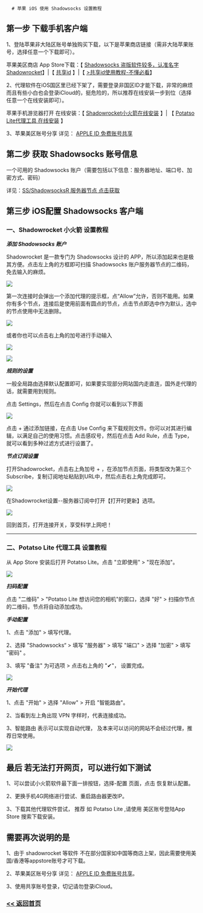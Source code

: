 
      # 苹果 iOS 使用 Shadowsocks 设置教程

## 第一步 下载手机客户端

1、登陆苹果非大陆区账号单独购买下载，以下是苹果商店链接（需非大陆苹果账号，选择任意一个下载即可）。

苹果美区商店 App Store下载：【 <a href="https://apps.apple.com/us/app/shadowrocket" target="_blank">Shadowsocks 盗版软件较多，认准名字Shadowrocket</a>】|<td>【 <a href="https://idshare001.me/goso.html" target="_blank">共享id</a> 】</td>|<td>【 <a href="https://pic.rmb.bdstatic.com/bjh/240209/102565340e5551ea9dff1eddc7a6e17e1186.jpeg" target="_blank">>共享id使用教程-不懂必看</a>】</td>

2、代理软件在iOS国区里已经下架了，需要登录非国区ID才能下载，非常的麻烦而且有些小白也会登录iCloud的，挺危险的，所以推荐在线安装一步到位（选择任意一个在线安装即可）。

苹果手机游览器打开 在线安装：【 [Shadowrocket小火箭在线安装]( https://shadowsockshelp.github.io/ios/) 】| 【 [Potatso Lite代理工具 在线安装]( https://shadowsockshelp.github.io/Potatso-Lite/) 】

3、苹果美区账号分享 详见： [APPLE ID 免费账号共享](appleid.md)

## 第二步 获取 Shadowsocks 账号信息

一个可用的 Shadowsocks 账户（需要包括以下信息：服务器地址、端口号、加密方式、密码）

详见：[SS/ShadowsocksR 服务器节点 点击获取](ss.md)

## 第三步 iOS配置 Shadowsocks 客户端

### 一、Shadowrocket 小火箭 设置教程

***添加 Shadowsocks 账户***

Shadowrocket 是一款专门为 Shadowsocks 设计的 APP，所以添加起来也是极其方便。点击左上角的方框即可扫描 Shadowsocks 账户服务器节点的二维码，免去输入的麻烦。

![](/img/Shadowrocket1.png)

第一次连接时会弹出一个添加代理的提示框，点“Allow”允许，否则不能用。如果你有多个节点，连接后是使用前面有圆点的节点，点击节点即选中作为默认，选中的节点使用中无法删除。

![](/img/Shadowrocket2.png)

或者你也可以点击右上角的加号进行手动输入

![](/img/Shadowrocket3.png)

![](/img/Shadowrocket7.png)

***规则的设置***

一般全局路由选择默认配置即可，如果要实现部分网站国内走直连，国外走代理的话，就需要用到规则。

点击 Settings，然后在点击 Config 你就可以看到以下界面

![](/img/Shadowrocket4.png)

点击 + 通过添加链接，在点击 Use Config 来下载规则文件。你可以对其进行编辑，以满足自己的使用习惯。点击感叹号，然后在点击 Add Rule，点击 Type，就可以看到多种过滤方式进行设置了。

***节点订阅设置***

打开Shadowrocket，点击右上角加号 + ，在添加节点页面，将类型改为第三个 Subscribe，复制订阅地址粘贴到URL中，然后点击右上角完成即可。

![](/img/Shadowrocket5.jpg)

在Shadowrocket设置--服务器订阅中打开【打开时更新】选项。

![](/img/Shadowrocket6.png)

回到首页，打开连接开关，享受科学上网吧！

<hr>

### 二、Potatso Lite 代理工具 设置教程

从 App Store 安装后打开 Potatso Lite。点击 "立即使用" > "现在添加"。

![](/img/PotatsoLite1.PNG)

***扫码配置***

点击 "二维码" > "Potatso Lite 想访问您的相机"的窗口，选择 "好" > 扫描你节点的二维码，节点将自动添加成功。

***手动配置***

1、点击 "添加" > 填写代理。

2、选择 "Shadowsocks“ > 填写 "服务器" > 填写 "端口" > 选择 "加密" > 填写 "密码" 。

3、填写 "备注" 为可选项 > 点击右上角的 "✔"， 设置完成。

![](/img/PotatsoLite2.PNG)

***开始代理***

1、点击 "开始" > 选择 "Allow" > 开启 "智能路由"。

2、当看到左上角出现 VPN 字样时，代表连接成功。

3、智能路由 表示可以实现自动代理， 及本来可以访问的网站不会经过代理，推荐日常使用。

![](/img/PotatsoLite3.PNG)

## 最后 若无法打开网页，可以进行如下测试

1、可以尝试小火箭软件最下面一排按钮，选择-配置 页面，点击 恢复默认配置。

2、更换手机4G网络进行尝试、重启路由器更改IP。

3、下载其他代理软件尝试， 推荐 如 Potatso Lite ,请使用 美区账号登陆App Store 搜索下载安装。

## 需要再次说明的是

1、由于 shadowrocket 等软件 不在部分国家如中国等商店上架，因此需要使用美国/香港等appstore账号才可下载。

2、苹果美区账号分享 详见： [APPLE ID 免费账号共享](appleid.md)。

3、使用共享账号登录，切记请勿登录iCloud。

### [<< 返回首页](README.md)
